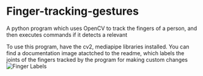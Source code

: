 # Finger-tracking-gestures
A python program which uses OpenCV to track the fingers of a person, and then executes commands if it detects a relevant 

To use this program, have the cv2, mediapipe libraries installed.
You can find a documentation image atactched to the readme, which labels the joints of the fingers tracked by the program for making custom changes
![Finger Labels](https://i.imgur.com/v1do68E.png "Image Title")
